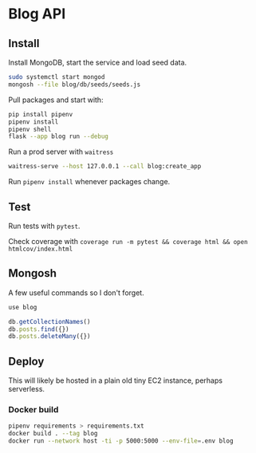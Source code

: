 # Blog API

## Install

Install MongoDB, start the service and load seed data.

```sh
sudo systemctl start mongod
mongosh --file blog/db/seeds/seeds.js
```

Pull packages and start with:

```sh
pip install pipenv
pipenv install
pipenv shell
flask --app blog run --debug
```

Run a prod server with `waitress`

```sh
waitress-serve --host 127.0.0.1 --call blog:create_app
```

Run `pipenv install` whenever packages change.

## Test

Run tests with `pytest`.

Check coverage with `coverage run -m pytest && coverage html && open htmlcov/index.html`

## Mongosh

A few useful commands so I don't forget.

```js
use blog

db.getCollectionNames()
db.posts.find({})
db.posts.deleteMany({})
```

## Deploy

This will likely be hosted in a plain old tiny EC2 instance, perhaps serverless.

### Docker build

```sh
pipenv requirements > requirements.txt
docker build . --tag blog
docker run --network host -ti -p 5000:5000 --env-file=.env blog
```
